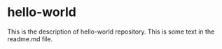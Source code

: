 # hello-world
This is the description of hello-world repository.
This is some text in the readme.md file.
